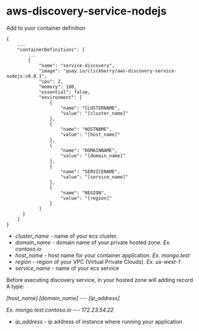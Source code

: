 # aws-discovery-service-nodejs

Add to yuor container definition
```
{
    ...
    "containerDefinitions": [
        ...
        {
            "name": "service-discovery",
            "image": "quay.io/clickberry/aws-discovery-service-nodejs:v0.0.1",
            "cpu": 2,
            "memory": 100,
            "essential": false,
            "environment": [
                {
                    "name": "CLUSTERNAME",
                    "value": "[cluster_name]"
                },
                {
                    "name": "HOSTNAME",
                    "value": "[host_name]"
                },
                {
                    "name": "DOMAINNAME",
                    "value": "[domain_name]"
                },
                {
                    "name": "SERVICENAME",
                    "value": "[service_name]"
                },
                {
                    "name": "REGION",
                    "value": "[region]"
                }
            ]
      }
    ]
}
```

* *cluster_name* - name of your ecs cluster.
* *domain_name* - domain name of your private hosted zone. *Ex. contoso.io*
* *host_name* - host name for your container application. *Ex. mongo.test*
* *region* - region of your VPC (Virtual Private Clouds). *Ex. us-west-1*
* *service_name* - name of your ecs service

Before executing discovery service, in your hosted zone will adding record A type:

*[host_name].[domain_name]* --- *[ip_address]*    

*Ex. mongo.test.contoso.io --- 172.23.54.22*
* *ip_address* - ip address of instance where running your application
